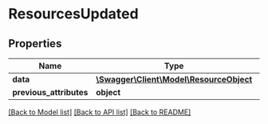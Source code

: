 # ResourcesUpdated

## Properties
Name | Type | Description | Notes
------------ | ------------- | ------------- | -------------
**data** | [**\Swagger\Client\Model\ResourceObject**](ResourceObject.md) |  | [optional] 
**previous_attributes** | **object** |  | [optional] 

[[Back to Model list]](../../README.md#documentation-for-models) [[Back to API list]](../../README.md#documentation-for-api-endpoints) [[Back to README]](../../README.md)

